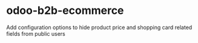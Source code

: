 # odoo-b2b-ecommerce
Add configuration options to hide product price and shopping card related fields from public users
